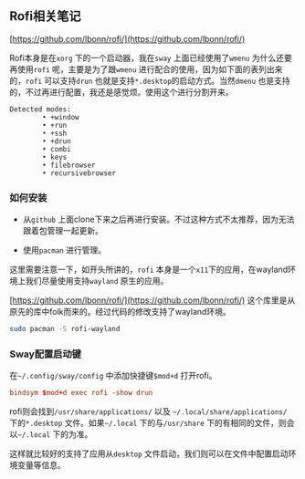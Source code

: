 ## Rofi相关笔记

[https://github.com/lbonn/rofi/](https://github.com/lbonn/rofi/)

Rofi本身是在`xorg` 下的一个启动器，我在`sway` 上面已经使用了`wmenu` 为什么还要再使用`rofi` 呢，主要是为了跟`wmenu` 进行配合的使用，因为如下面的表列出来的，`rofi` 可以支持`drun` 也就是支持`*.desktop`的启动方式。当然`dmenu` 也是支持的，不过再进行配置，我还是感觉烦。使用这个进行分割开来。

```
Detected modes:
        • +window
        • +run
        • +ssh
        • +drun
        • combi
        • keys
        • filebrowser
        • recursivebrowser

```


### 如何安装

* 从`github` 上面clone下来之后再进行安装。不过这种方式不太推荐，因为无法跟着包管理一起更新。

* 使用`pacman` 进行管理。

这里需要注意一下，如开头所讲的，`rofi` 本身是一个`x11`下的应用，在wayland环境上我们尽量使用支持`wayland` 原生的应用。

[https://github.com/lbonn/rofi/](https://github.com/lbonn/rofi/) 这个库里是从原先的库中folk而来的。经过代码的修改支持了wayland环境。

```bash
sudo pacman -S rofi-wayland
```


### Sway配置启动键

在`~/.config/sway/config` 中添加快捷键`$mod+d` 打开rofi。

```conf
bindsym $mod+d exec rofi -show drun
```

rofi则会找到`/usr/share/applications/` 以及 `~/.local/share/applications/` 下的`*.desktop` 文件。如果`~/.local` 下的与`/usr/share` 下的有相同的文件，则会以`~/.local` 下的为准。


这样就比较好的支持了应用从`desktop` 文件启动，我们则可以在文件中配置启动环境变量等信息。


